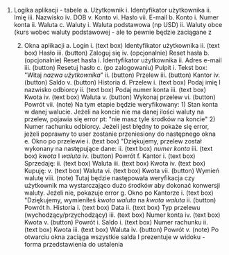 1. Logika aplikacji - tabele
		a. Użytkownik
			i. Identyfikator użytkownika
			ii. Imię
			iii. Nazwisko
			iv. DOB
			v. Konto
			vi. Hasło
			vii. E-mail
		b. Konto
			i. Numer konta
			ii. Waluta
		c. Waluty
			i. Waluta podstawowa (np USD)
			ii. Waluty obce (kurs wobec waluty podstawowej - ale to pewnie będzie zaciągane z 

	2. Okna aplikacji
		a. Login
			i. (text box) Identyfikator użytkownika
			ii. (text box) Hasło
			iii. (button) Zaloguj się
			iv. (opcjonalnie) Reset hasła
		b. (opcjonalnie) Reset hasła
			i. Identyfikator użytkownika
			ii. Adres e-mail
			iii. (button) Resetuj hasło
		c. (po zalogowaniu) Pulpit
			i. Tekst box: "Witaj *nazwa użytkownika*"
			ii. (button) Przelew
			iii. (button) Kantor
			iv. (button) Saldo
			v. (button) Historia
		d. Przelew
			i. (text box) Podaj imię I nazwisko odbiorcy
			ii. (text box) Podaj numer konta
			iii. (text box) Kwota
			iv. (text box) Waluta
			v. (button) Wykonaj przelew
			vi. (button) Powrót
			vii. (note) Na tym etapie będzie weryfikowany:
				1) Stan konta w danej walucie. Jeżeli na koncie nie ma danej ilości waluty na przelew, pojawia się error pt: "nie masz tyle środków na koncie"
				2) Numer rachunku odbiorcy. Jeżeli jest błędny to pokaże się error, jeżeli poprawny to user zostanie przeniesiony do następnego okna
		e. Okno po przelewie
			i. (text box) "Dziękujemy, przelew został wykonany na następujące dane:
			ii. (text box) *numer konta*
			iii. (text box) *kwota* I *waluta*
			iv. (button) Powrót
		f. Kantor
			i. (text box) Sprzedaję:
			ii. (text box) Waluta
			iii. (text box) Kwota
			iv. (text box) Kupuję:
			v. (text box) Waluta
			vi. (text box) Kwota
			vii. (button) Wymień walutę
			viii. (note) Tutaj będzie następowała weryfikacja czy użytkownik ma wystarczająco dużo środków aby dokonać konwersji waluty. Jeżeli nie, pokazuje error
		g. Okno po Kantorze
			i. (text box) "Dziękujemy, wymieniłeś *kwota* *waluta* na *kwota* *waluta*
			ii. (button) Powrót
		h. Historia
			i. (text box) Data
			ii. (text box) Typ przelewu (wychodzący/przychodzący)
			iii. (text box) Numer konta
			iv. (text box) Kwota
			v. (button) Powrót
		i. Saldo 
			i. (text box) Numer rachunku
			ii. (text box) Kwota
			iii. (text box) Waluta
			iv. (button) Powrót
			v. (note) Po otwarciu okna zaciąga wszystkie salda I prezentuje w widoku - forma przedstawienia do ustalenia
			
			
		
			
			
		